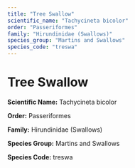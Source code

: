 ```yaml
---
title: "Tree Swallow"
scientific_name: "Tachycineta bicolor"
order: "Passeriformes"
family: "Hirundinidae (Swallows)"
species_group: "Martins and Swallows"
species_code: "treswa"
---
```


# Tree Swallow

**Scientific Name:** Tachycineta bicolor

**Order:** Passeriformes

**Family:** Hirundinidae (Swallows)

**Species Group:** Martins and Swallows

**Species Code:** treswa
